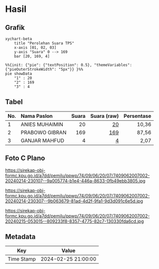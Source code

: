 # Hasil

## Grafik

```mermaid
xychart-beta
    title "Perolehan Suara TPS"
    x-axis [01, 02, 03]
    y-axis "Suara" 0 --> 169
    bar [20, 169, 4]
```

```mermaid
%%{init: {"pie": {"textPosition": 0.5}, "themeVariables": {"pieOuterStrokeWidth": "5px"}} }%%
pie showData
    "1" : 20
    "2" : 169
    "3" : 4
```

## Tabel

| No. | Nama Paslon    | Suara | Suara (raw) | Persentase |
|:--- |:-------------- | -----:| -----------:| ----------:|
| 1   | ANIES MUHAIMIN | 20    | [20][p-1]   | 10,36      |
| 2   | PRABOWO GIBRAN | 169   | [169][p-2]  | 87,56      |
| 3   | GANJAR MAHFUD  | 4     | [4][p-3]    | 2,07       |


[p-1]: https://github.com/gigit-pemilu/pemilu-2024-74-sulawesi-tenggara/blob/main/pilpres/hitung-suara/sub/74-sulawesi-tenggara/sub/09-konawe-utara/sub/06-lembo/sub/2007-taipa/sub/002-tps/sub/paslon-1.txt
[p-2]: https://github.com/gigit-pemilu/pemilu-2024-74-sulawesi-tenggara/blob/main/pilpres/hitung-suara/sub/74-sulawesi-tenggara/sub/09-konawe-utara/sub/06-lembo/sub/2007-taipa/sub/002-tps/sub/paslon-2.txt
[p-3]: https://github.com/gigit-pemilu/pemilu-2024-74-sulawesi-tenggara/blob/main/pilpres/hitung-suara/sub/74-sulawesi-tenggara/sub/09-konawe-utara/sub/06-lembo/sub/2007-taipa/sub/002-tps/sub/paslon-3.txt

## Foto C Plano

https://sirekap-obj-formc.kpu.go.id/a7dd/pemilu/ppwp/74/09/06/20/07/7409062007002-20240214-230107--9a005774-b1e4-446a-8633-0fb49ebb3805.jpg

https://sirekap-obj-formc.kpu.go.id/a7dd/pemilu/ppwp/74/09/06/20/07/7409062007002-20240214-230307--9b063679-81ad-4d2f-9fa1-9d3d091c6e5d.jpg

https://sirekap-obj-formc.kpu.go.id/a7dd/pemilu/ppwp/74/09/06/20/07/7409062007002-20240215-053015--809233f8-8357-4775-82c7-130330fda6cd.jpg


## Metadata

| Key        | Value               |
| ---------- | ------------------- |
| Time Stamp | 2024-02-25 21:00:00 |



